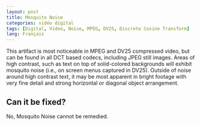 ```yaml
---
layout: post
title: Mosquito Noise
categories: vidéo digital
tags: [Digital, Video, Noise, MPEG, DV25, Discrete Cosine Transform]
lang: Français
---
```


This artifact is most noticeable in MPEG and DV25 compressed video, but can be found in all DCT based codecs, including JPEG still images. Areas of high contrast, such as text on top of solid-colored backgrounds will exhibit mosquito noise (i.e., on screen menus captured in DV25). Outside of noise around high contrast text, it may be most apparent in bright footage with very fine detail and strong horizontal or diagonal object arrangement.

## Can it be fixed?

No, Mosquito Noise cannot be remedied.
